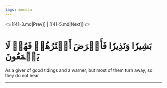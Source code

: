 ```yaml
---
tags: meccan
---
```


👈 [[41-3.md|Prev]] | [[41-5.md|Next]] 👉

# بَشِيرٗا وَنَذِيرٗا فَأَعۡرَضَ أَكۡثَرُهُمۡ فَهُمۡ لَا يَسۡمَعُونَ

As a giver of good tidings and a warner; but most of them turn away, so they do not hear

---

